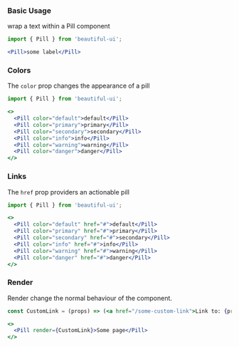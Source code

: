 ### Basic Usage

wrap a text within a Pill component

```jsx
import { Pill } from 'beautiful-ui';

<Pill>some label</Pill>
```

### Colors

The `color` prop changes the appearance of a pill

``` jsx
import { Pill } from 'beautiful-ui';

<>
  <Pill color="default">default</Pill>
  <Pill color="primary">primary</Pill>
  <Pill color="secondary">secondary</Pill>
  <Pill color="info">info</Pill>
  <Pill color="warning">warning</Pill>
  <Pill color="danger">danger</Pill>
</>
```

### Links

The `href` prop providers an actionable pill

```jsx
import { Pill } from 'beautiful-ui';

<>
  <Pill color="default" href="#">default</Pill>
  <Pill color="primary" href="#">primary</Pill>
  <Pill color="secondary" href="#">secondary</Pill>
  <Pill color="info" href="#">info</Pill>
  <Pill color="warning" href="#">warning</Pill>
  <Pill color="danger" href="#">danger</Pill>
</>
```
### Render

Render change the normal behaviour of the component.

```jsx
const CustomLink = (props) => (<a href="/some-custom-link">Link to: {props.children}</a>);

<>
  <Pill render={CustomLink}>Some page</Pill>
</>
```
